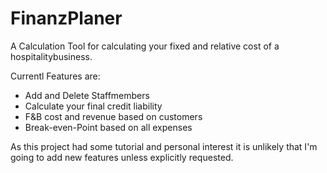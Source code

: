 # FinanzPlaner

A Calculation Tool for calculating your fixed and relative cost of a hospitalitybusiness.

Currentl Features are:


* Add and Delete Staffmembers
* Calculate your final credit liability
* F&B cost and revenue based on customers
* Break-even-Point based on all expenses

As this project had some tutorial and personal interest it is unlikely that I'm going to add new features unless explicitly requested.
